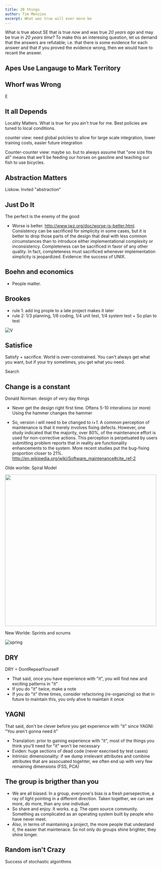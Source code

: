 ```yaml
---
title: 20 things
author: Tim Menzies
excerpt: What was true will ever more be
---
```


What is true about SE that is true _now_ and was true _20 years
ago_ and may be true in _20 years time_? To make this an
interesing question, let us demand that the answers are
refutable; i.e. that there is some evidence for each answer
and that if you proved the evidence wrong, then
we would have to recant the answer.

## Apes Use Langauge to Mark Territory

## Whorf was Wrong

E 

## It all Depends

Locality Matters. What is true for you ain't true for me. Best policies are tuned to local conditions.

counter view: need global polciies to allow for large scale integration, lower training costs, easier future integration

Counter-counter view: maybe so. but to always assume that "one size fits all" means that we'll be feeding our horses on gasoline and teaching our fish to use bicycles.


## Abstraction Matters

Liskow. Invted "abstraction"


## Just Do It

The perfect is the enemy of the good

+ Worse is better.  http://www.jwz.org/doc/worse-is-better.html.  Consistency can be sacrificed for simplicity in some cases, but it is better to drop those parts of the design that deal with less common circumstances than to introduce either implementational complexity or inconsistency.  Completeness can be sacrificed in favor of any other quality. In fact, completeness must sacrificed whenever implementation simplicity is jeopardized. Evidence: the success of UNIX.


## Boehn and economics

+ People matter.
 
## Brookes

+ rule 1: add ing prople to a late project makes it later
+ rule 2: 1/3 planning, 1/6 coding, 1/4 unit test, 1/4 system test 
       + So plan to test


![V](http://ntl.bts.gov/lib/jpodocs/repts_te/14281_files/images/main/fig2.jpg)

## Satisfice

Satisfy + sacrifice. World is over-constrained. You can't always get what you want, but if your try sometimes, you get what you need.

Search


## Change is a constant

Donald Norman: design of very day things

+ Never get the design right first time. Oftens  5-10 interations (or more) Using the hammer changes the hammer

+ So, version _i_ will need to be changed to _i+1_. A common perception of maintenance is that it merely involves fixing defects. However, one study indicated that the majority, over 80%, of the maintenance effort is used for non-corrective actions.  This perception is perpetuated by users submitting problem reports that in reality are functionality enhancements to the system. More recent studies put the bug-fixing proportion closer to 21%. http://en.wikipedia.org/wiki/Software_maintenance#cite_ref-2

Olde worlde: Spiral Model

<img width=500 src="http://upload.wikimedia.org/wikipedia/commons/3/33/Spiral_model_(Boehm,_1988).png">

New Worlde: Sprints and scrums

![spring](http://daviddesmet.files.wordpress.com/2012/09/scrum_lifecycle.gif?w=549)

## DRY

DRY = DontRepeatYourself

+ That said, once you have experience with "it", you will find new and exciting patterns in "it"
+ If you do "it" twice, make a note
+ If you do "it" three times, consider refactoring (re-organizing) so that in future to maintain this, you only ahve to maintain it once

## YAGNI

That said, don't be clever before you get experience with "it" since YAGNI: "You aren't gonna need it"

+ Translation: prior to gaining experience with "it", most of the  things you think you'll need for "it" won't be necessary
+ Eviden: huge sections of dead code (never execrised by test cases)
+ Intrinsic dimensionality: if we dump irrelevant attributes and combine attributes that are assocuated togehter, we often end up with very few remaining dimensions (FSS, PCA)

## The group is brigther than you

+ We are all biased. In a group, everyone's bias is a fresh persepective, a  ray of light pointing in a different direction. Taken together, we can see more, do more, than any one indivdual.
+ So share and enjoy. It works. e.g. The open source community. Something as complicated as an operating system built by people who have never meet.
+ Also, in terms of maintaining a project, the more people that undestand it, the easier that maintenace. So not only do groups shine brighter, they shine longer.

## Random isn't Crazy

Success of stochastic algorithms
